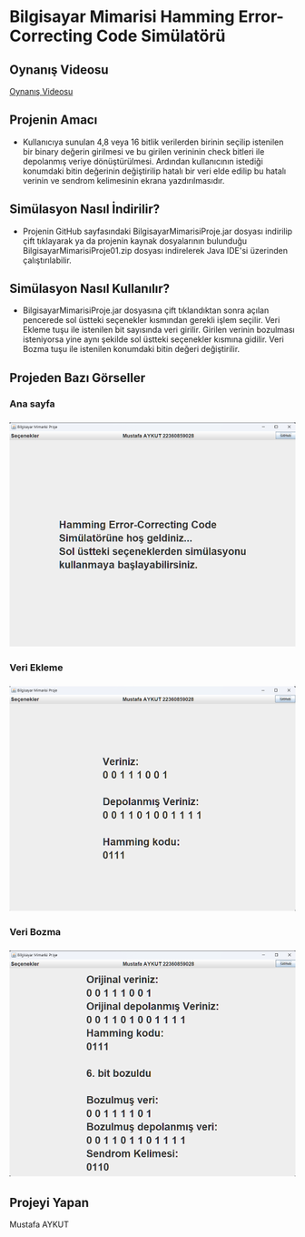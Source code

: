 # Bilgisayar Mimarisi Hamming Error-Correcting Code Simülatörü

## Oynanış Videosu
[Oynanış Videosu](https://youtu.be/SIEGoBo7YGc)

## Projenin Amacı

* Kullanıcıya sunulan 4,8 veya 16 bitlik verilerden birinin seçilip istenilen bir binary değerin girilmesi ve bu girilen verininin check bitleri ile depolanmış veriye dönüştürülmesi. Ardından kullanıcının istediği konumdaki bitin değerinin değiştirilip hatalı bir veri elde edilip bu hatalı verinin ve sendrom kelimesinin ekrana yazdırılmasıdır.

## Simülasyon Nasıl İndirilir?
* Projenin GitHub sayfasındaki BilgisayarMimarisiProje.jar dosyası indirilip çift tıklayarak ya da projenin kaynak dosyalarının bulunduğu BilgisayarMimarisiProje01.zip dosyası indirelerek Java IDE'si üzerinden çalıştırılabilir.

## Simülasyon Nasıl Kullanılır?
* BilgisayarMimarisiProje.jar dosyasına çift tıklandıktan sonra açılan pencerede sol üstteki seçenekler kısmından gerekli işlem seçilir. Veri Ekleme tuşu ile istenilen bit sayısında veri girilir. Girilen verinin bozulması isteniyorsa yine aynı şekilde sol üstteki seçenekler kısmına gidilir. Veri Bozma tuşu ile istenilen konumdaki bitin değeri değiştirilir.
  
## Projeden Bazı Görseller
### Ana sayfa
### ![ana_sayfa](./menu.png)
### Veri Ekleme
### ![veri_ekleme](./ekleme.png)
### Veri Bozma
### ![veri_bozma](./bozma.png)

## Projeyi Yapan
Mustafa AYKUT






